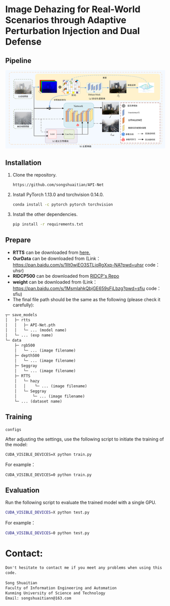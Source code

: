 # Image Dehazing for Real-World Scenarios through Adaptive Perturbation Injection and Dual Defense
## Pipeline

![framework](/figs/1.jpg)


## Installation
1. Clone the repository.
    ```bash
   https://github.com/songshuaitian/API-Net
    ```

2. Install PyTorch 1.13.0 and torchvision 0.14.0.
    ```bash
    conda install -c pytorch pytorch torchvision
    ```

3. Install the other dependencies.
    ```bash
    pip install -r requirements.txt
    ```

## Prepare
- **RTTS** can be downloaded from [here.](https://sites.google.com/view/reside-dehaze-datasets/reside-%CE%B2)
- **OurData** can be downloaded from (Link：https://pan.baidu.com/s/1llt0wjEO3STLjoRgXxp-NA?pwd=uhsr 
code：uhsr)
- **RIDCP500** can be downloaded from [RIDCP's Repo](https://github.com/RQ-Wu/RIDCP_dehazing)
- **weight** can be downloaded from (Link：https://pan.baidu.com/s/1MsmIahkQbjGE659sFjLbzg?pwd=sfiu 
code：sfiu)
- The final file path should be the same as the following (please check it carefully):

```
┬─ save_models
│   ├─ rtts
│   │   ├─ API-Net.pth
│   │   └─ ... (model name)
│   └─ ... (exp name)
└─ data
    ├─ rgb500
    │   └─ ... (image filename)
    ├─ depth500
    │   └─ ... (image filename)
    ├─ Seggray
    │   └─ ... (image filename)
    ├─ RTTS
    │   └─ hazy
    │   │    └─ ... (image filename)
    │   └─ Seggray
    │       └─ ... (image filename)
    └─ ... (dataset name)
```

## Training

`configs`

After adjusting the settings, use the following script to initiate the training of the model:

```
CUDA_VISIBLE_DEVICES=X python train.py
```

For example：

```
CUDA_VISIBLE_DEVICES=0 python train.py
```

## Evaluation

Run the following script to evaluate the trained model with a single GPU.


```sh
CUDA_VISIBLE_DEVICES=X python test.py
```

For example：

```sh
CUDA_VISIBLE_DEVICES=0 python test.py
```


# Contact:
    Don't hesitate to contact me if you meet any problems when using this code.

    Song Shuaitian
    Faculty of Information Engineering and Automation
    Kunming University of Science and Technology                                                           
    Email: songshuaitiann@163.com
